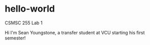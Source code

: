 # hello-world
CSMSC 255 Lab 1

Hi I'm Sean Youngstone, a transfer student at VCU starting his first semester!
